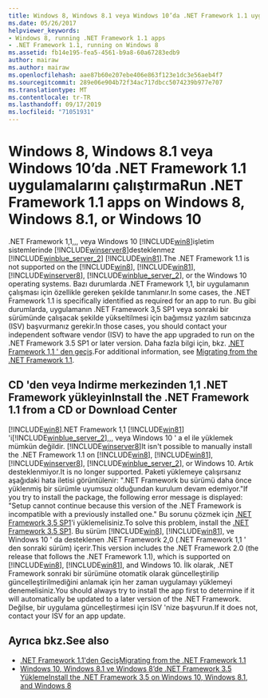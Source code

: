 ```yaml
---
title: Windows 8, Windows 8.1 veya Windows 10’da .NET Framework 1.1 uygulamalarını çalıştırma
ms.date: 05/26/2017
helpviewer_keywords:
- Windows 8, running .NET Framework 1.1 apps
- .NET Framework 1.1, running on Windows 8
ms.assetid: fb14e195-fea5-4561-b9a8-60a67283edb9
author: mairaw
ms.author: mairaw
ms.openlocfilehash: aae87b60e207ebe406e863f123e1dc3e56aeb4f7
ms.sourcegitcommit: 289e06e904b72f34ac717dbcc5074239b977e707
ms.translationtype: MT
ms.contentlocale: tr-TR
ms.lasthandoff: 09/17/2019
ms.locfileid: "71051931"
---
```

# <a name="run-net-framework-11-apps-on-windows-8-windows-81-or-windows-10"></a><span data-ttu-id="5887d-102">Windows 8, Windows 8.1 veya Windows 10’da .NET Framework 1.1 uygulamalarını çalıştırma</span><span class="sxs-lookup"><span data-stu-id="5887d-102">Run .NET Framework 1.1 apps on Windows 8, Windows 8.1, or Windows 10</span></span>

<span data-ttu-id="5887d-103">.NET Framework 1,1,,, veya Windows 10 [!INCLUDE[win8](../../../includes/win8-md.md)]işletim sistemlerinde [!INCLUDE[winserver8](../../../includes/winserver8-md.md)]desteklenmez [!INCLUDE[winblue_server_2](../../../includes/winblue-server-2-md.md)] [!INCLUDE[win81](../../../includes/win81-md.md)].</span><span class="sxs-lookup"><span data-stu-id="5887d-103">The .NET Framework 1.1 is not supported on the [!INCLUDE[win8](../../../includes/win8-md.md)], [!INCLUDE[win81](../../../includes/win81-md.md)], [!INCLUDE[winserver8](../../../includes/winserver8-md.md)], [!INCLUDE[winblue_server_2](../../../includes/winblue-server-2-md.md)], or the Windows 10 operating systems.</span></span> <span data-ttu-id="5887d-104">Bazı durumlarda .NET Framework 1,1, bir uygulamanın çalışması için özellikle gereken şekilde tanımlanır.</span><span class="sxs-lookup"><span data-stu-id="5887d-104">In some cases, the .NET Framework 1.1 is specifically identified as required for an app to run.</span></span> <span data-ttu-id="5887d-105">Bu gibi durumlarda, uygulamanın .NET Framework 3,5 SP1 veya sonraki bir sürümünde çalışacak şekilde yükseltilmesi için bağımsız yazılım satıcınıza (ISV) başvurmanız gerekir.</span><span class="sxs-lookup"><span data-stu-id="5887d-105">In those cases, you should contact your independent software vendor (ISV) to have the app upgraded to run on the .NET Framework 3.5 SP1 or later version.</span></span> <span data-ttu-id="5887d-106">Daha fazla bilgi için, bkz. [.NET Framework 1,1 ' den geçiş](../migration-guide/migrating-from-the-net-framework-1-1.md).</span><span class="sxs-lookup"><span data-stu-id="5887d-106">For additional information, see [Migrating from the .NET Framework 1.1](../migration-guide/migrating-from-the-net-framework-1-1.md).</span></span>

## <a name="install-the-net-framework-11-from-a-cd-or-download-center"></a><span data-ttu-id="5887d-107">CD 'den veya Indirme merkezinden 1,1 .NET Framework yükleyin</span><span class="sxs-lookup"><span data-stu-id="5887d-107">Install the .NET Framework 1.1 from a CD or Download Center</span></span>

<span data-ttu-id="5887d-108">[!INCLUDE[win8](../../../includes/win8-md.md)].NET Framework 1,1 [!INCLUDE[win81](../../../includes/win81-md.md)] 'i[!INCLUDE[winblue_server_2](../../../includes/winblue-server-2-md.md)],,, veya Windows 10 ' a el ile yüklemek mümkün değildir. [!INCLUDE[winserver8](../../../includes/winserver8-md.md)]</span><span class="sxs-lookup"><span data-stu-id="5887d-108">It isn't possible to manually install the .NET Framework 1.1 on [!INCLUDE[win8](../../../includes/win8-md.md)], [!INCLUDE[win81](../../../includes/win81-md.md)], [!INCLUDE[winserver8](../../../includes/winserver8-md.md)], [!INCLUDE[winblue_server_2](../../../includes/winblue-server-2-md.md)], or Windows 10.</span></span> <span data-ttu-id="5887d-109">Artık desteklenmiyor.</span><span class="sxs-lookup"><span data-stu-id="5887d-109">It is no longer supported.</span></span> <span data-ttu-id="5887d-110">Paketi yüklemeye çalışırsanız aşağıdaki hata iletisi görüntülenir: ".NET Framework bu sürümü daha önce yüklenmiş bir sürümle uyumsuz olduğundan kurulum devam edemiyor."</span><span class="sxs-lookup"><span data-stu-id="5887d-110">If you try to install the package, the following error message is displayed: "Setup cannot continue because this version of the .NET Framework is incompatible with a previously installed one."</span></span> <span data-ttu-id="5887d-111">Bu sorunu çözmek için [.NET Framework 3,5 SP1](https://www.microsoft.com/download/details.aspx?id=22)'i yüklemelisiniz.</span><span class="sxs-lookup"><span data-stu-id="5887d-111">To solve this problem, install the [.NET Framework 3.5 SP1](https://www.microsoft.com/download/details.aspx?id=22).</span></span> <span data-ttu-id="5887d-112">Bu sürüm [!INCLUDE[win8](../../../includes/win8-md.md)], [!INCLUDE[win81](../../../includes/win81-md.md)], ve Windows 10 ' da desteklenen .NET Framework 2,0 (.NET Framework 1,1 ' den sonraki sürüm) içerir.</span><span class="sxs-lookup"><span data-stu-id="5887d-112">This version includes the .NET Framework 2.0 (the release that follows the .NET Framework 1.1), which is supported on [!INCLUDE[win8](../../../includes/win8-md.md)], [!INCLUDE[win81](../../../includes/win81-md.md)], and Windows 10.</span></span> <span data-ttu-id="5887d-113">İlk olarak, .NET Framework sonraki bir sürümüne otomatik olarak güncelleştirilip güncelleştirilmediğini anlamak için her zaman uygulamayı yüklemeyi denemelisiniz.</span><span class="sxs-lookup"><span data-stu-id="5887d-113">You should always try to install the app first to determine if it will automatically be updated to a later version of the .NET Framework.</span></span> <span data-ttu-id="5887d-114">Değilse, bir uygulama güncelleştirmesi için ISV 'nize başvurun.</span><span class="sxs-lookup"><span data-stu-id="5887d-114">If it does not, contact your ISV for an app update.</span></span>

## <a name="see-also"></a><span data-ttu-id="5887d-115">Ayrıca bkz.</span><span class="sxs-lookup"><span data-stu-id="5887d-115">See also</span></span>

- [<span data-ttu-id="5887d-116">.NET Framework 1.1'den Geçiş</span><span class="sxs-lookup"><span data-stu-id="5887d-116">Migrating from the .NET Framework 1.1</span></span>](../migration-guide/migrating-from-the-net-framework-1-1.md)
- [<span data-ttu-id="5887d-117">Windows 10, Windows 8.1 ve Windows 8’de .NET Framework 3.5 Yükleme</span><span class="sxs-lookup"><span data-stu-id="5887d-117">Install the .NET Framework 3.5 on Windows 10, Windows 8.1, and Windows 8</span></span>](dotnet-35-windows-10.md)

